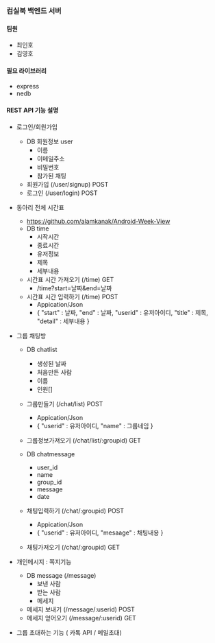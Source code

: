 ### 컴실북 백엔드 서버
#### 팀원
- 최인호
- 김영호

#### 필요 라이브러리
- express
- nedb

#### REST API 기능 설명
- 로그인/회원가입
    - DB 회원정보 user 
        - 이름
        - 이메일주소 
        - 비밀번호 
        - 참가된 채팅
    - 회원가입 (/user/signup) POST
    - 로그인 (/user/login) POST
    
- 동아리 전체 시간표
    - https://github.com/alamkanak/Android-Week-View
    - DB time 
        - 시작시간
        - 종료시간
        - 유저정보
        - 제목
        - 세부내용
    - 시간표 시간 가져오기 (/time) GET
        - /time?start=날짜&end=날짜
    - 시간표 시간 입력하기 (/time) POST
        - Appication/Json
        - { "start" : 날짜, "end" : 날짜, "userid" : 유저아이디, "title" : 제목, "detail" : 세부내용 }
- 그룹 채팅방 
    - DB chatlist  
        - 생성된 날짜
        - 처음만든 사람
        - 이름
        - 인원[]
    - 그룹만들기 (/chat/list) POST
        - Appication/Json
        - { "userid" : 유저아이디, "name" : 그룹네임 }
    - 그룹정보가져오기 (/chat/list/:groupid) GET
        
    - DB chatmessage
        - user_id
        - name
        - group_id
        - message
        - date
        
    - 채팅입력하기 (/chat/:groupid) POST
        - Appication/Json
        - { "userid" : 유저아이디, "mesaage" : 채팅내용 }
    
    - 채팅가져오기 (/chat/:groupid) GET

- 개인메시지 : 쪽지기능
    - DB message (/message) 
        - 보낸 사람
        - 받는 사람
        - 메세지
    - 메세지 보내기 (/message/:userid) POST
    - 메세지 얻어오기 (/message/:userid) GET

- 그룹 초대하는 기능 ( 카톡 API / 메일초대)

